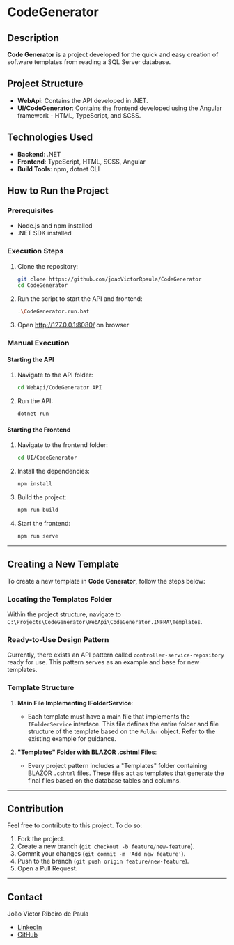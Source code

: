 # CodeGenerator

## Description
**Code Generator** is a project developed for the quick and easy creation of software templates from reading a SQL Server database.

## Project Structure
- **WebApi**: Contains the API developed in .NET.
- **UI/CodeGenerator**: Contains the frontend developed using the Angular framework - HTML, TypeScript, and SCSS.

## Technologies Used
- **Backend**: .NET
- **Frontend**: TypeScript, HTML, SCSS, Angular
- **Build Tools**: npm, dotnet CLI

## How to Run the Project

### Prerequisites
- Node.js and npm installed
- .NET SDK installed

### Execution Steps
1. Clone the repository:
    ```bash
    git clone https://github.com/joaoVictorRpaula/CodeGenerator
    cd CodeGenerator
    ```

2. Run the script to start the API and frontend:
    ```bash
    .\CodeGenerator.run.bat
    ```
3. Open http://127.0.0.1:8080/ on browser

### Manual Execution

#### Starting the API
1. Navigate to the API folder:
    ```bash
    cd WebApi/CodeGenerator.API
    ```
2. Run the API:
    ```bash
    dotnet run
    ```

#### Starting the Frontend
1. Navigate to the frontend folder:
    ```bash
    cd UI/CodeGenerator
    ```
2. Install the dependencies:
    ```bash
    npm install
    ```
3. Build the project:
    ```bash
    npm run build
    ```
4. Start the frontend:
    ```bash
    npm run serve
    ```

---

## Creating a New Template

To create a new template in **Code Generator**, follow the steps below:

### Locating the Templates Folder

Within the project structure, navigate to `C:\Projects\CodeGenerator\WebApi\CodeGenerator.INFRA\Templates`.

### Ready-to-Use Design Pattern

Currently, there exists an API pattern called `controller-service-repository` ready for use. This pattern serves as an example and base for new templates.

### Template Structure

1. **Main File Implementing IFolderService**:
   - Each template must have a main file that implements the `IFolderService` interface. This file defines the entire folder and file structure of the template based on the `Folder` object. Refer to the existing example for guidance.

2. **"Templates" Folder with BLAZOR .cshtml Files**:
   - Every project pattern includes a "Templates" folder containing BLAZOR `.cshtml` files. These files act as templates that generate the final files based on the database tables and columns.

---

## Contribution

Feel free to contribute to this project. To do so:

1. Fork the project.
2. Create a new branch (`git checkout -b feature/new-feature`).
3. Commit your changes (`git commit -m 'Add new feature'`).
4. Push to the branch (`git push origin feature/new-feature`).
5. Open a Pull Request.

---

## Contact

João Victor Ribeiro de Paula 
- [LinkedIn](www.linkedin.com/in/joão-victor-ribeiro-de-paula-2a495a217)
- [GitHub](https://github.com/joaoVictorRpaula)
